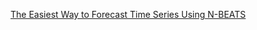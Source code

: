 
[The Easiest Way to Forecast Time Series Using N-BEATS](https://towardsdatascience.com/the-easiest-way-to-forecast-time-series-using-n-beats-d778fcc2ba60)

